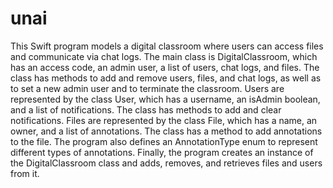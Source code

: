 # unai
  This Swift program models a digital classroom where users can access files and communicate via chat logs. 
  The main class is DigitalClassroom, which has an access code, an admin user, a list of users, chat logs, and files. 
  The class has methods to add and remove users, files, and chat logs, as well as to set a new admin user and to terminate the classroom.
  Users are represented by the class User, which has a username, an isAdmin boolean, and a list of notifications. 
  The class has methods to add and clear notifications. 
  Files are represented by the class File, which has a name, an owner, and a list of annotations. 
  The class has a method to add annotations to the file.
  The program also defines an AnnotationType enum to represent different types of annotations. 
  Finally, the program creates an instance of the DigitalClassroom class and adds, removes, and retrieves files and users from it.
